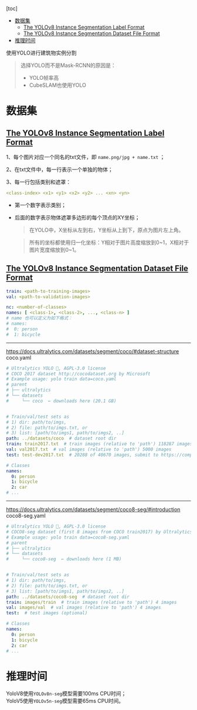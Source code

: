 
[toc]
- [数据集](#数据集)
  - [The YOLOv8 Instance Segmentation Label Format](#the-yolov8-instance-segmentation-label-format)
  - [The YOLOv8 Instance Segmentation Dataset File Format](#the-yolov8-instance-segmentation-dataset-file-format)
- [推理时间](#推理时间)



使用YOLO进行建筑物实例分割

> 选择YOLO而不是Mask-RCNN的原因是：  
> - YOLO帧率高
> - CubeSLAM也使用YOLO

# 数据集

## [The YOLOv8 Instance Segmentation Label Format](https://docs.ultralytics.com/datasets/segment/)

1、每个图片对应一个同名的txt文件，即 `name.png/jpg + name.txt` ；  

2、在txt文件中，每一行表示一个单独的物体；  

3、每一行包括类别和遮罩：

```yaml
<class-index> <x1> <y1> <x2> <y2> ... <xn> <yn>
```

- 第一个数字表示类别；  
- 后面的数字表示物体遮罩多边形的每个顶点的XY坐标；  
  > 在YOLO中，X坐标从左到右，Y坐标从上到下，原点为图片左上角。  
  
  > 所有的坐标都使用归一化坐标：Y相对于图片高度缩放到0~1，X相对于图片宽度缩放到0~1。

## [The YOLOv8 Instance Segmentation Dataset File Format](https://docs.ultralytics.com/datasets/segment/)

```yaml
train: <path-to-training-images>
val: <path-to-validation-images>

nc: <number-of-classes>
names: [ <class-1>, <class-2>, ..., <class-n> ]
# name 也可以定义为如下格式：
# names:
#  0: person
#  1: bicycle
```
---
https://docs.ultralytics.com/datasets/segment/coco/#dataset-structure   
coco.yaml
```yaml
# Ultralytics YOLO 🚀, AGPL-3.0 license
# COCO 2017 dataset http://cocodataset.org by Microsoft
# Example usage: yolo train data=coco.yaml
# parent
# ├── ultralytics
# └── datasets
#     └── coco  ← downloads here (20.1 GB)


# Train/val/test sets as 
# 1) dir: path/to/imgs, 
# 2) file: path/to/imgs.txt, or 
# 3) list: [path/to/imgs1, path/to/imgs2, ..]
path: ../datasets/coco  # dataset root dir
train: train2017.txt  # train images (relative to 'path') 118287 images
val: val2017.txt  # val images (relative to 'path') 5000 images
test: test-dev2017.txt  # 20288 of 40670 images, submit to https://competitions.codalab.org/competitions/20794

# Classes
names:
  0: person
  1: bicycle
  2: car
# ...
```
---
https://docs.ultralytics.com/datasets/segment/coco8-seg/#introduction  
coco8-seg.yaml

```yaml
# Ultralytics YOLO 🚀, AGPL-3.0 license
# COCO8-seg dataset (first 8 images from COCO train2017) by Ultralytics
# Example usage: yolo train data=coco8-seg.yaml
# parent
# ├── ultralytics
# └── datasets
#     └── coco8-seg  ← downloads here (1 MB)


# Train/val/test sets as 
# 1) dir: path/to/imgs, 
# 2) file: path/to/imgs.txt, or 
# 3) list: [path/to/imgs1, path/to/imgs2, ..]
path: ../datasets/coco8-seg  # dataset root dir
train: images/train  # train images (relative to 'path') 4 images
val: images/val  # val images (relative to 'path') 4 images
test:  # test images (optional)

# Classes
names:
  0: person
  1: bicycle
  2: car
# ...
```


# 推理时间

YoloV8使用`YOLOv8n-seg`模型需要100ms CPU时间；  
YoloV5使用`YOLOv5n-seg`模型需要65ms CPU时间。
